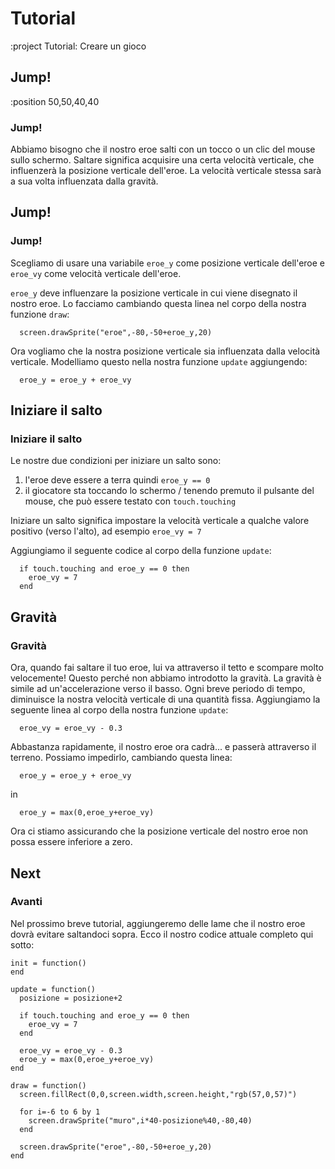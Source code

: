 # Tutorial

:project Tutorial: Creare un gioco

## Jump!

:position 50,50,40,40

### Jump!

Abbiamo bisogno che il nostro eroe salti con un tocco o un clic del mouse sullo schermo. Saltare significa acquisire
una certa velocità verticale, che influenzerà la posizione verticale dell'eroe. La velocità verticale
stessa sarà a sua volta influenzata dalla gravità.

## Jump!

### Jump!

Scegliamo di usare una variabile ```eroe_y``` come posizione verticale dell'eroe e ```eroe_vy``` come
velocità verticale dell'eroe.

```eroe_y``` deve influenzare la posizione verticale in cui viene disegnato il nostro eroe. Lo facciamo cambiando questa linea
nel corpo della nostra funzione ```draw```:

```
  screen.drawSprite("eroe",-80,-50+eroe_y,20)
```

Ora vogliamo che la nostra posizione verticale sia influenzata dalla velocità verticale. Modelliamo questo nella nostra funzione ``update``
aggiungendo:

```
  eroe_y = eroe_y + eroe_vy
```

## Iniziare il salto

### Iniziare il salto

Le nostre due condizioni per iniziare un salto sono:

1. l'eroe deve essere a terra quindi ```eroe_y == 0```
2. il giocatore sta toccando lo schermo / tenendo premuto il pulsante del mouse, che può essere testato con ```touch.touching```

Iniziare un salto significa impostare la velocità verticale a qualche valore positivo (verso l'alto), ad esempio ```eroe_vy = 7```

Aggiungiamo il seguente codice al corpo della funzione ``update``:

```
  if touch.touching and eroe_y == 0 then
    eroe_vy = 7
  end
```

## Gravità

### Gravità

Ora, quando fai saltare il tuo eroe, lui va attraverso il tetto e scompare molto velocemente! Questo perché non abbiamo
introdotto la gravità. La gravità è simile ad un'accelerazione verso il basso. Ogni breve periodo di tempo, diminuisce la nostra
velocità verticale di una quantità fissa. Aggiungiamo la seguente linea al corpo della nostra funzione ``update``:

```
  eroe_vy = eroe_vy - 0.3
```

Abbastanza rapidamente, il nostro eroe ora cadrà... e passerà attraverso il terreno. Possiamo impedirlo, cambiando questa linea:

```
  eroe_y = eroe_y + eroe_vy
```

in

```
  eroe_y = max(0,eroe_y+eroe_vy)
```

Ora ci stiamo assicurando che la posizione verticale del nostro eroe non possa essere inferiore a zero.

## Next

### Avanti

Nel prossimo breve tutorial, aggiungeremo delle lame che il nostro eroe dovrà evitare saltandoci sopra.
Ecco il nostro codice attuale completo qui sotto:

```
init = function()
end

update = function()
  posizione = posizione+2

  if touch.touching and eroe_y == 0 then
    eroe_vy = 7
  end
  
  eroe_vy = eroe_vy - 0.3
  eroe_y = max(0,eroe_y+eroe_vy)
end

draw = function()
  screen.fillRect(0,0,screen.width,screen.height,"rgb(57,0,57)")
  
  for i=-6 to 6 by 1
    screen.drawSprite("muro",i*40-posizione%40,-80,40)
  end

  screen.drawSprite("eroe",-80,-50+eroe_y,20)
end
```
